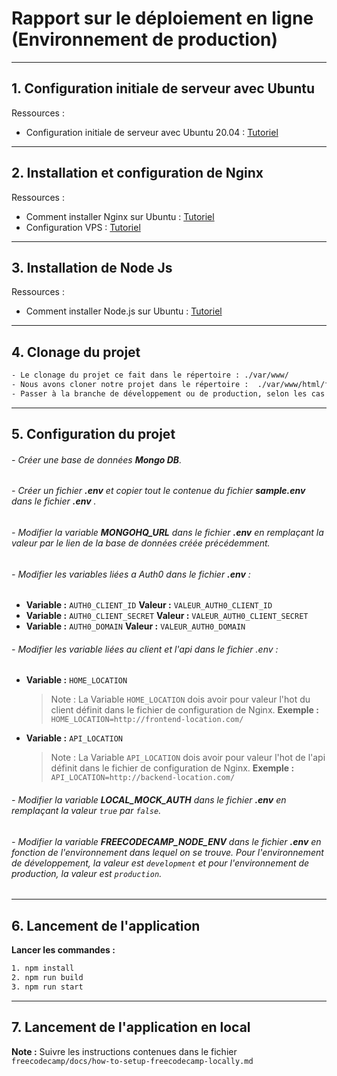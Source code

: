 # Rapport sur le déploiement en ligne (Environnement de production)

---

## 1. Configuration initiale de serveur avec Ubuntu

Ressources :

- Configuration initiale de serveur avec Ubuntu 20.04 : [Tutoriel](https://www.digitalocean.com/community/tutorials/initial-server-setup-with-ubuntu-20-04-fr)

---

## 2. Installation et configuration de Nginx

Ressources :

- Comment installer Nginx sur Ubuntu : [Tutoriel](https://www.digitalocean.com/community/tutorials/how-to-install-nginx-on-ubuntu-20-04-fr)
- Configuration VPS : [Tutoriel](https://github.com/safak/youtube/tree/mern-deployment)

---

## 3. Installation de Node Js

Ressources :

- Comment installer Node.js sur Ubuntu : [Tutoriel](https://www.digitalocean.com/community/tutorials/how-to-install-node-js-on-ubuntu-20-04-fr)

---

## 4. Clonage du projet

```sh
- Le clonage du projet ce fait dans le répertoire : ./var/www/
- Nous avons cloner notre projet dans le répertoire :  ./var/www/html/freecodecamp/
- Passer à la branche de développement ou de production, selon les cas
```

---

## 5. Configuration du projet

###### - Créer une base de données **Mongo DB**.

###### - Créer un fichier **.env** et copier tout le contenue du fichier **sample.env** dans le fichier **.env** .

###### - Modifier la variable **MONGOHQ_URL** dans le fichier **.env** en remplaçant la valeur par le lien de la base de données créée précédemment.

###### - Modifier les variables liées a Auth0 dans le fichier **.env** :

- **Variable :** `AUTH0_CLIENT_ID`
  **Valeur :** `VALEUR_AUTH0_CLIENT_ID`
- **Variable :** `AUTH0_CLIENT_SECRET`
  **Valeur :** `VALEUR_AUTH0_CLIENT_SECRET`
- **Variable :** `AUTH0_DOMAIN`
  **Valeur :** `VALEUR_AUTH0_DOMAIN`

###### - Modifier les variable liées au client et l'api dans le fichier .env :

- **Variable :** `HOME_LOCATION`
  > Note : La Variable `HOME_LOCATION` dois avoir pour valeur l'hot du client définit dans le fichier de configuration de Nginx. **Exemple :** `HOME_LOCATION=http://frontend-location.com/`
- **Variable :** `API_LOCATION`
  > Note : La Variable `API_LOCATION` dois avoir pour valeur l'hot de l'api définit dans le fichier de configuration de Nginx. **Exemple :** `API_LOCATION=http://backend-location.com/`

###### - Modifier la variable **LOCAL_MOCK_AUTH** dans le fichier **.env** en remplaçant la valeur `true` par `false`.

###### - Modifier la variable **FREECODECAMP_NODE_ENV** dans le fichier **.env** en fonction de l'environnement dans lequel on se trouve. Pour l'environnement de développement, la valeur est `development` et pour l'environnement de production, la valeur est `production`.

---

## 6. Lancement de l'application

**Lancer les commandes :**

```sh
1. npm install
2. npm run build
3. npm run start
```

---

## 7. Lancement de l'application en local

**Note :** Suivre les instructions contenues dans le fichier `freecodecamp/docs/how-to-setup-freecodecamp-locally.md`
